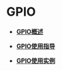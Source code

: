 # GPIO<a name="ZH-CN_TOPIC_0000001111039556"></a>

-   **[GPIO概述](GPIO概述.md)**  

-   **[GPIO使用指导](GPIO使用指导.md)**  

-   **[GPIO使用实例](GPIO使用实例.md)**  


